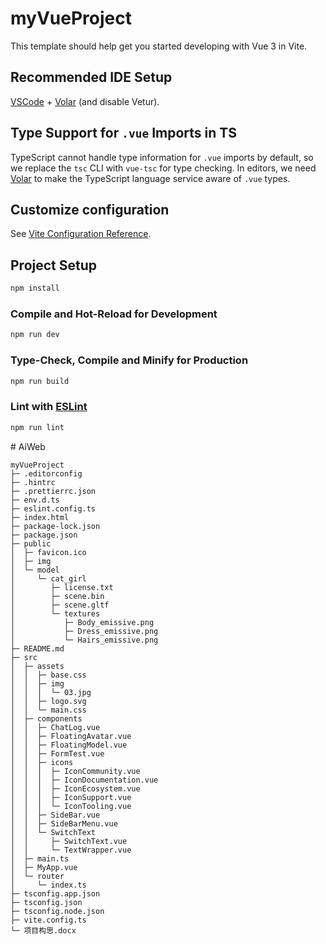 # myVueProject

This template should help get you started developing with Vue 3 in Vite.

## Recommended IDE Setup

[VSCode](https://code.visualstudio.com/) + [Volar](https://marketplace.visualstudio.com/items?itemName=Vue.volar) (and disable Vetur).

## Type Support for `.vue` Imports in TS

TypeScript cannot handle type information for `.vue` imports by default, so we replace the `tsc` CLI with `vue-tsc` for type checking. In editors, we need [Volar](https://marketplace.visualstudio.com/items?itemName=Vue.volar) to make the TypeScript language service aware of `.vue` types.

## Customize configuration

See [Vite Configuration Reference](https://vite.dev/config/).

## Project Setup

```sh
npm install
```

### Compile and Hot-Reload for Development

```sh
npm run dev
```

### Type-Check, Compile and Minify for Production

```sh
npm run build
```

### Lint with [ESLint](https://eslint.org/)

```sh
npm run lint
```
#   A i W e b 
 
 

```
myVueProject
├─ .editorconfig
├─ .hintrc
├─ .prettierrc.json
├─ env.d.ts
├─ eslint.config.ts
├─ index.html
├─ package-lock.json
├─ package.json
├─ public
│  ├─ favicon.ico
│  ├─ img
│  └─ model
│     └─ cat_girl
│        ├─ license.txt
│        ├─ scene.bin
│        ├─ scene.gltf
│        └─ textures
│           ├─ Body_emissive.png
│           ├─ Dress_emissive.png
│           └─ Hairs_emissive.png
├─ README.md
├─ src
│  ├─ assets
│  │  ├─ base.css
│  │  ├─ img
│  │  │  └─ 03.jpg
│  │  ├─ logo.svg
│  │  └─ main.css
│  ├─ components
│  │  ├─ ChatLog.vue
│  │  ├─ FloatingAvatar.vue
│  │  ├─ FloatingModel.vue
│  │  ├─ FormTest.vue
│  │  ├─ icons
│  │  │  ├─ IconCommunity.vue
│  │  │  ├─ IconDocumentation.vue
│  │  │  ├─ IconEcosystem.vue
│  │  │  ├─ IconSupport.vue
│  │  │  └─ IconTooling.vue
│  │  ├─ SideBar.vue
│  │  ├─ SideBarMenu.vue
│  │  └─ SwitchText
│  │     ├─ SwitchText.vue
│  │     └─ TextWrapper.vue
│  ├─ main.ts
│  ├─ MyApp.vue
│  └─ router
│     └─ index.ts
├─ tsconfig.app.json
├─ tsconfig.json
├─ tsconfig.node.json
├─ vite.config.ts
└─ 项目构思.docx

```